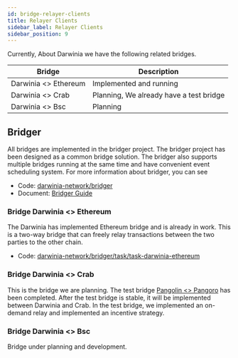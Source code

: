 ```yaml
---
id: bridge-relayer-clients
title: Relayer Clients
sidebar_label: Relayer Clients
sidebar_position: 9
---
```


Currently, About Darwinia we have the following related bridges.

| Bridge             | Description                             |
| ------------------ | --------------------------------------- |
| Darwinia &lt;&gt; Ethereum | Implemented and running                 |
| Darwinia &lt;&gt; Crab     | Planning, We already have a test bridge |
| Darwinia &lt;&gt; Bsc      | Planning                                |

## Bridger
All bridges are implemented in the bridger project. The bridger project has been designed as a common bridge solution. The bridger also supports multiple bridges running at the same time and have convenient event scheduling system.
For more information about bridger, you can see

- Code: [darwinia-network/bridger](https://github.com/darwinia-network/bridger/)
- Document: [Bridger Guide](https://itering.notion.site/Bridger-Guide-en-b5ae438609df41f682ab0efce3ddb98b)

### Bridge Darwinia &lt;&gt; Ethereum

The Darwinia has implemented Ethereum bridge and is already in work. This is a two-way bridge that can freely relay transactions between the two parties to the other chain.

- Code: [darwinia-network/bridger/task/task-darwinia-ethereum](https://github.com/darwinia-network/bridger/tree/master/task/task-darwinia-ethereum)

### Bridge Darwinia &lt;&gt; Crab

This is the bridge we are planning. The test bridge [Pangolin &lt;&gt; Pangoro](https://github.com/darwinia-network/bridger/blob/master/task/task-pangolin-pangoro) has been completed.
After the test bridge is stable, it will be implemented between Darwinia and Crab.
In the test bridge, we implemented an on-demand relay and implemented an incentive strategy.

### Bridge Darwinia &lt;&gt; Bsc

Bridge under planning and development.
